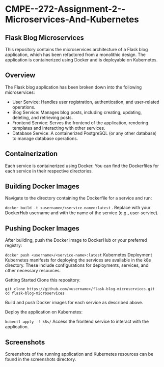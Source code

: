 # CMPE--272-Assignment-2--Microservices-And-Kubernetes

## Flask Blog Microservices
This repository contains the microservices architecture of a Flask blog application, which has been refactored from a monolithic design. The application is containerized using Docker and is deployable on Kubernetes.

## Overview
The Flask blog application has been broken down into the following microservices:

* User Service: Handles user registration, authentication, and user-related operations.
* Blog Service: Manages blog posts, including creating, updating, deleting, and retrieving posts.
* Frontend Service: Serves the frontend of the application, rendering templates and interacting with other services.
* Database Service: A containerized PostgreSQL (or any other database) to manage database operations.

## Containerization
Each service is containerized using Docker. You can find the Dockerfiles for each service in their respective directories.

## Building Docker Images
Navigate to the directory containing the Dockerfile for a service and run:

``` docker build -t <username>/<service-name>:latest ``` .
Replace <username> with your DockerHub username and <service-name> with the name of the service (e.g., user-service).

## Pushing Docker Images
After building, push the Docker image to DockerHub or your preferred registry:

``` docker push <username>/<service-name>:latest ```
Kubernetes Deployment
Kubernetes manifests for deploying the services are available in the k8s directory. These include configurations for deployments, services, and other necessary resources.

Getting Started
Clone this repository:

``` git clone https://github.com/<username>/flask-blog-microservices.git ```
``` cd flask-blog-microservices ```

Build and push Docker images for each service as described above.

Deploy the application on Kubernetes:


``` kubectl apply -f k8s/ ```
Access the frontend service to interact with the application.

## Screenshots
Screenshots of the running application and Kubernetes resources can be found in the screenshots directory.
